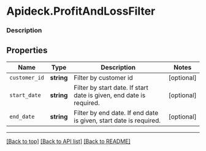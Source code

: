 # Apideck.ProfitAndLossFilter

### Description

## Properties
Name | Type | Description | Notes
------------ | ------------- | ------------- | -------------
`customer_id` | **string** | Filter by customer id | [optional] 
`start_date` | **string** | Filter by start date. If start date is given, end date is required. | [optional] 
`end_date` | **string** | Filter by end date. If end date is given, start date is required. | [optional] 





---

[[Back to top]](#) [[Back to API list]](../../../../README.md#documentation-for-api-endpoints) [[Back to README]](../../../../README.md)



